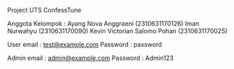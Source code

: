 Project UTS ConfessTune

Anggota Kelompok :
Ayang Nova Anggraeni (2310631170126)
Iman Nurwahyu (2310631170090)
Kevin Victorian Salomo Pohan (2310631170025)

User
email     : test@example.com
Password  : password

Admin
email     : admin@example.com
Password  : Admin123
